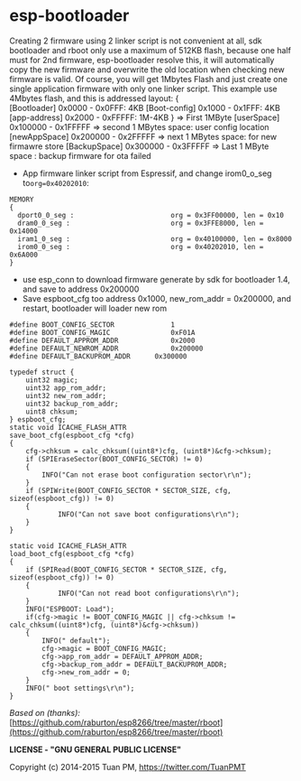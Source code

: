 **esp-bootloader**
==========
Creating 2 firmware using 2 linker script is not convenient at all, sdk bootloader and rboot only use a maximum of 512KB flash, because one half must for 2nd firmware, esp-bootloader resolve this, it will automatically copy the new firmware and overwrite the old location when checking new firmware is valid. Of course, you will get 1Mbytes Flash and just create one single application firmware with only one linker script.
This example use 4Mbytes flash, and this is addressed layout:
{	
	[Bootloader] 		0x0000 - 0x0FFF: 4KB
	[Boot-config]		0x1000 - 0x1FFF: 4KB
	[app-address] 		0x2000 - 0xFFFFF: 1M-4KB
} => First 1MByte
[userSpace]			0x100000 - 0x1FFFFF => second 1 MBytes space:  user config location
[newAppSpace]		0x200000 - 0x2FFFFF => next 1 MBytes space: for new firmawre store
[BackupSpace]		0x300000 - 0x3FFFFF => Last 1 MByte space : backup firmware for ota failed

- App firmware linker script from Espressif, and change irom0_o_seg to`org=0x40202010`:
```
MEMORY
{
  dport0_0_seg :                        org = 0x3FF00000, len = 0x10
  dram0_0_seg :                         org = 0x3FFE8000, len = 0x14000
  iram1_0_seg :                         org = 0x40100000, len = 0x8000
  irom0_0_seg :                         org = 0x40202010, len = 0x6A000
}
```
- use esp_conn to download firmware generate by sdk for bootloader 1.4, and save to address 0x200000
- Save espboot_cfg too address 0x1000, new_rom_addr = 0x200000, and restart, bootloader will loader new rom
```
#define BOOT_CONFIG_SECTOR 				1
#define BOOT_CONFIG_MAGIC 				0xF01A
#define DEFAULT_APPROM_ADDR				0x2000
#define DEFAULT_NEWROM_ADDR				0x200000
#define DEFAULT_BACKUPROM_ADDR 		0x300000

typedef struct {
	uint32 magic;
	uint32 app_rom_addr;
	uint32 new_rom_addr;
	uint32 backup_rom_addr;
	uint8 chksum;
} espboot_cfg;
static void ICACHE_FLASH_ATTR
save_boot_cfg(espboot_cfg *cfg)
{
	cfg->chksum = calc_chksum((uint8*)cfg, (uint8*)&cfg->chksum);
	if (SPIEraseSector(BOOT_CONFIG_SECTOR) != 0)
	{
		INFO("Can not erase boot configuration sector\r\n");
	}
	if (SPIWrite(BOOT_CONFIG_SECTOR * SECTOR_SIZE, cfg, sizeof(espboot_cfg)) != 0)
	{
			INFO("Can not save boot configurations\r\n");
	}
}

static void ICACHE_FLASH_ATTR
load_boot_cfg(espboot_cfg *cfg)
{
	if (SPIRead(BOOT_CONFIG_SECTOR * SECTOR_SIZE, cfg, sizeof(espboot_cfg)) != 0)
	{
			INFO("Can not read boot configurations\r\n");
	}
	INFO("ESPBOOT: Load");
	if(cfg->magic != BOOT_CONFIG_MAGIC || cfg->chksum != calc_chksum((uint8*)cfg, (uint8*)&cfg->chksum))
	{
		INFO(" default");
		cfg->magic = BOOT_CONFIG_MAGIC;
		cfg->app_rom_addr = DEFAULT_APPROM_ADDR;
		cfg->backup_rom_addr = DEFAULT_BACKUPROM_ADDR;
		cfg->new_rom_addr = 0;
	}
	INFO(" boot settings\r\n");
}

```

 
*Based on (thanks):* [https://github.com/raburton/esp8266/tree/master/rboot](https://github.com/raburton/esp8266/tree/master/rboot)


**LICENSE - "GNU GENERAL PUBLIC LICENSE"**

Copyright (c) 2014-2015 Tuan PM, https://twitter.com/TuanPMT
